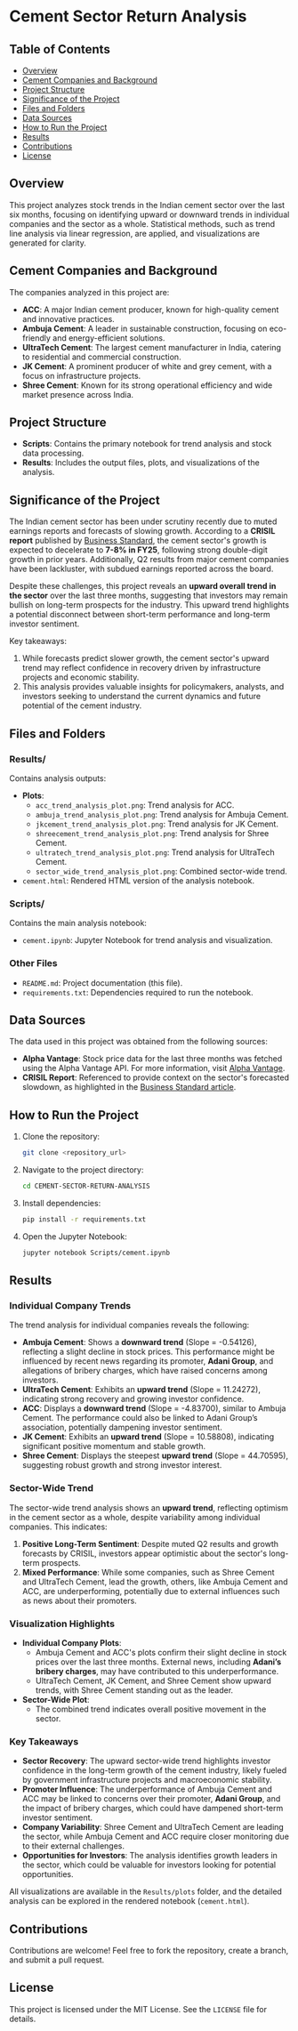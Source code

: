 # Cement Sector Return Analysis

## Table of Contents
- [Overview](#overview)
- [Cement Companies and Background](#cement-companies-and-background)
- [Project Structure](#project-structure)
- [Significance of the Project](#significance-of-the-project)
- [Files and Folders](#files-and-folders)
- [Data Sources](#data-sources)
- [How to Run the Project](#how-to-run-the-project)
- [Results](#results)
- [Contributions](#contributions)
- [License](#license)

## Overview
This project analyzes stock trends in the Indian cement sector over the last six months, focusing on identifying upward or downward trends in individual companies and the sector as a whole. Statistical methods, such as trend line analysis via linear regression, are applied, and visualizations are generated for clarity.

## Cement Companies and Background
The companies analyzed in this project are:

- **ACC**: A major Indian cement producer, known for high-quality cement and innovative practices.
- **Ambuja Cement**: A leader in sustainable construction, focusing on eco-friendly and energy-efficient solutions.
- **UltraTech Cement**: The largest cement manufacturer in India, catering to residential and commercial construction.
- **JK Cement**: A prominent producer of white and grey cement, with a focus on infrastructure projects.
- **Shree Cement**: Known for its strong operational efficiency and wide market presence across India.

## Project Structure
- **Scripts**: Contains the primary notebook for trend analysis and stock data processing.
- **Results**: Includes the output files, plots, and visualizations of the analysis.

## Significance of the Project
The Indian cement sector has been under scrutiny recently due to muted earnings reports and forecasts of slowing growth. According to a **CRISIL report** published by [Business Standard](https://www.business-standard.com/industry/news/cement-industries-growth-to-slow-down-to-7-8-to-475-mt-in-fy25-crisil-124101400804_1.html), the cement sector's growth is expected to decelerate to **7-8% in FY25**, following strong double-digit growth in prior years. Additionally, Q2 results from major cement companies have been lackluster, with subdued earnings reported across the board.

Despite these challenges, this project reveals an **upward overall trend in the sector** over the last three months, suggesting that investors may remain bullish on long-term prospects for the industry. This upward trend highlights a potential disconnect between short-term performance and long-term investor sentiment.

Key takeaways:
1. While forecasts predict slower growth, the cement sector's upward trend may reflect confidence in recovery driven by infrastructure projects and economic stability.
2. This analysis provides valuable insights for policymakers, analysts, and investors seeking to understand the current dynamics and future potential of the cement industry.

## Files and Folders
### Results/
Contains analysis outputs:
- **Plots**:
  - `acc_trend_analysis_plot.png`: Trend analysis for ACC.
  - `ambuja_trend_analysis_plot.png`: Trend analysis for Ambuja Cement.
  - `jkcement_trend_analysis_plot.png`: Trend analysis for JK Cement.
  - `shreecement_trend_analysis_plot.png`: Trend analysis for Shree Cement.
  - `ultratech_trend_analysis_plot.png`: Trend analysis for UltraTech Cement.
  - `sector_wide_trend_analysis_plot.png`: Combined sector-wide trend.
- `cement.html`: Rendered HTML version of the analysis notebook.

### Scripts/
Contains the main analysis notebook:
- `cement.ipynb`: Jupyter Notebook for trend analysis and visualization.

### Other Files
- `README.md`: Project documentation (this file).
- `requirements.txt`: Dependencies required to run the notebook.

## Data Sources
The data used in this project was obtained from the following sources:
- **Alpha Vantage**: Stock price data for the last three months was fetched using the Alpha Vantage API. For more information, visit [Alpha Vantage](https://www.alphavantage.co/).
- **CRISIL Report**: Referenced to provide context on the sector's forecasted slowdown, as highlighted in the [Business Standard article](https://www.business-standard.com/industry/news/cement-industries-growth-to-slow-down-to-7-8-to-475-mt-in-fy25-crisil-124101400804_1.html).

## How to Run the Project
1. Clone the repository:
   ```bash
   git clone <repository_url>
   ```
2. Navigate to the project directory:
   ```bash
   cd CEMENT-SECTOR-RETURN-ANALYSIS
   ```
3. Install dependencies:
   ```bash
   pip install -r requirements.txt
   ```
4. Open the Jupyter Notebook:
   ```bash
   jupyter notebook Scripts/cement.ipynb
   ```

## Results
### Individual Company Trends
The trend analysis for individual companies reveals the following:
- **Ambuja Cement**: Shows a **downward trend** (Slope = -0.54126), reflecting a slight decline in stock prices. This performance might be influenced by recent news regarding its promoter, **Adani Group**, and allegations of bribery charges, which have raised concerns among investors.
- **UltraTech Cement**: Exhibits an **upward trend** (Slope = 11.24272), indicating strong recovery and growing investor confidence.
- **ACC**: Displays a **downward trend** (Slope = -4.83700), similar to Ambuja Cement. The performance could also be linked to Adani Group’s association, potentially dampening investor sentiment.
- **JK Cement**: Exhibits an **upward trend** (Slope = 10.58808), indicating significant positive momentum and stable growth.
- **Shree Cement**: Displays the steepest **upward trend** (Slope = 44.70595), suggesting robust growth and strong investor interest.

### Sector-Wide Trend
The sector-wide trend analysis shows an **upward trend**, reflecting optimism in the cement sector as a whole, despite variability among individual companies. This indicates:
1. **Positive Long-Term Sentiment**: Despite muted Q2 results and growth forecasts by CRISIL, investors appear optimistic about the sector's long-term prospects.
2. **Mixed Performance**: While some companies, such as Shree Cement and UltraTech Cement, lead the growth, others, like Ambuja Cement and ACC, are underperforming, potentially due to external influences such as news about their promoters.

### Visualization Highlights
- **Individual Company Plots**:
  - Ambuja Cement and ACC's plots confirm their slight decline in stock prices over the last three months. External news, including **Adani’s bribery charges**, may have contributed to this underperformance.
  - UltraTech Cement, JK Cement, and Shree Cement show upward trends, with Shree Cement standing out as the leader.
- **Sector-Wide Plot**:
  - The combined trend indicates overall positive movement in the sector.

### Key Takeaways
- **Sector Recovery**: The upward sector-wide trend highlights investor confidence in the long-term growth of the cement industry, likely fueled by government infrastructure projects and macroeconomic stability.
- **Promoter Influence**: The underperformance of Ambuja Cement and ACC may be linked to concerns over their promoter, **Adani Group**, and the impact of bribery charges, which could have dampened short-term investor sentiment.
- **Company Variability**: Shree Cement and UltraTech Cement are leading the sector, while Ambuja Cement and ACC require closer monitoring due to their external challenges.
- **Opportunities for Investors**: The analysis identifies growth leaders in the sector, which could be valuable for investors looking for potential opportunities.

All visualizations are available in the `Results/plots` folder, and the detailed analysis can be explored in the rendered notebook (`cement.html`).

## Contributions
Contributions are welcome! Feel free to fork the repository, create a branch, and submit a pull request.

## License
This project is licensed under the MIT License. See the `LICENSE` file for details.

